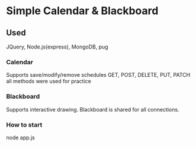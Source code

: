 # Simple Calendar & Blackboard

## Used
JQuery, Node.js(express), MongoDB, pug

### Calendar
Supports save/modify/remove schedules
GET, POST, DELETE, PUT, PATCH all methods were used for practice

### Blackboard
Supports interactive drawing. Blackboard is shared for all connections.


### How to start
node app.js
